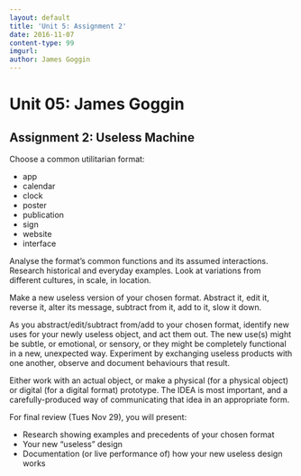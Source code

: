 ```yaml
---
layout: default
title: 'Unit 5: Assignment 2'
date: 2016-11-07
content-type: 99
imgurl:
author: James Goggin
---
```


# Unit 05: James Goggin

## Assignment 2: Useless Machine

Choose a common utilitarian format:

* app
* calendar
* clock
* poster
* publication
* sign
* website
* interface

Analyse the format’s common functions and its assumed interactions. Research historical and everyday examples. Look at variations from different cultures, in scale, in location.

Make a new useless version of your chosen format. Abstract it, edit it, reverse it, alter its message, subtract from it, add to it, slow it down.

As you abstract/edit/subtract from/add to your chosen format, identify new uses for your newly useless object, and act them out. The new use(s) might be subtle, or emotional, or sensory, or they might be completely functional in a new, unexpected way. Experiment by exchanging useless products with one another, observe and document behaviours that result.

Either work with an actual object, or make a physical (for a physical object) or digital (for a digital format) prototype. The IDEA is most important, and a carefully-produced way of communicating that idea in an appropriate form.

For final review (Tues Nov 29), you will present:

* Research showing examples and precedents of your chosen format
* Your new “useless” design
* Documentation (or live performance of) how your new useless design works
